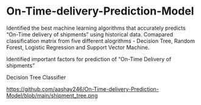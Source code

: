 # On-Time-delivery-Prediction-Model

Identified the best machine learning algorithms that accurately predicts “On-Time delivery of shipments” using historical data. 
Comapared classification matrix from five different alogrithms - Decision Tree, Random Forest, Logistic Regression and Support Vector Machine.

Identified important factors for prediction of “On-Time Delivery of shipments”

Decision Tree Classifier 

https://github.com/aashay246/On-Time-delivery-Prediction-Model/blob/main/shipment_tree.png
